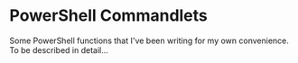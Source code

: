 # PowerShell Commandlets

Some PowerShell functions that I've been writing for my own convenience. To be described in detail...

